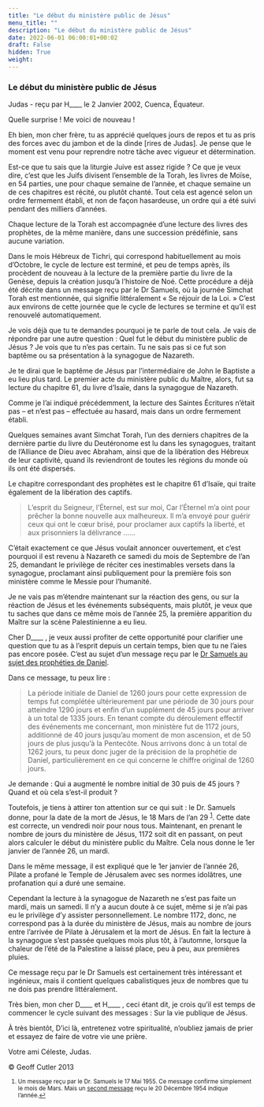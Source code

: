 ```yaml
---
title: "Le début du ministère public de Jésus"
menu_title: ""
description: "Le début du ministère public de Jésus"
date: 2022-06-01 06:00:01+00:02
draft: False
hidden: True
weight:
---
```

### Le début du ministère public de Jésus

Judas - reçu par H____ le 2 Janvier 2002, Cuenca, Équateur.

Quelle surprise ! Me voici de nouveau !

Eh bien, mon cher frère, tu as apprécié quelques jours de repos et tu as pris des forces avec du jambon et de la dinde [rires de Judas]. Je pense que le moment est venu pour reprendre notre tâche avec vigueur et détermination.

Est-ce que tu sais que la liturgie Juive est assez rigide ? Ce que je veux dire, c’est que les Juifs divisent l’ensemble de la Torah, les livres de Moïse, en 54 parties, une pour chaque semaine de l’année, et chaque semaine un de ces chapitres est récité, ou plutôt chanté. Tout cela est agencé selon un ordre fermement établi, et non de façon hasardeuse, un ordre qui a été suivi pendant des milliers d’années.

Chaque lecture de la Torah est accompagnée d’une lecture des livres des prophètes, de la même manière, dans une succession prédéfinie, sans aucune variation.

Dans le mois Hébreux de Tichri, qui correspond habituellement au mois d’Octobre, le cycle de lecture est terminé, et peu de temps après, ils procèdent de nouveau à la lecture de la première partie du livre de la Genèse, depuis la création jusqu’à l’histoire de Noé. Cette procédure a déjà été décrite dans un message reçu par le Dr Samuels, où la journée Simchat Torah est mentionnée, qui signifie littéralement « Se réjouir de la Loi. » C’est aux environs de cette journée que le cycle de lectures se termine et qu’il est renouvelé automatiquement.

Je vois déjà que tu te demandes pourquoi je te parle de tout cela. Je vais de répondre par une autre question : Quel fut le début du ministère public de Jésus ? Je vois que tu n’es pas certain. Tu ne sais pas si ce fut son baptême ou sa présentation à la synagogue de Nazareth.

Je te dirai que le baptême de Jésus par l’intermédiaire de John le Baptiste a eu lieu plus tard. Le premier acte du ministère public du Maître, alors, fut sa lecture du chapitre 61, du livre d’Isaïe,  dans la synagogue de Nazareth.

Comme je l’ai indiqué précédemment, la lecture des Saintes Écritures n’était pas – et n’est pas – effectuée au hasard, mais dans un ordre fermement établi.

Quelques semaines avant Simchat Torah, l’un des derniers chapitres de la dernière partie du livre du Deutéronome est lu dans les synagogues, traitant de l’Alliance de Dieu avec Abraham, ainsi que de la libération des Hébreux de leur captivité, quand ils reviendront de toutes les régions du monde où ils ont été dispersés.

Le chapitre correspondant des prophètes est le chapitre 61 d’Isaïe, qui traite également de la libération des captifs.

> L’esprit du Seigneur, l’Éternel, est sur moi, Car l’Éternel m’a oint pour prêcher la bonne nouvelle aux malheureux. Il m’a envoyé pour guérir ceux qui ont le cœur brisé, pour proclamer aux captifs la liberté, et aux prisonniers la délivrance ……

C’était exactement ce que Jésus voulait annoncer ouvertement, et c’est pourquoi il est revenu à Nazareth ce samedi du mois de Septembre de l’an 25, demandant le privilège de réciter ces inestimables versets dans la synagogue, proclamant ainsi publiquement pour la première fois son ministère comme le Messie pour l’humanité.

Je ne vais pas m’étendre maintenant sur la réaction des gens, ou sur la réaction de Jésus et les événements subséquents, mais plutôt, je veux que tu saches que dans ce même mois de l’année 25, la  première apparition  du Maître sur la scène Palestinienne a eu lieu.

Cher D____ , je veux aussi profiter de cette opportunité pour clarifier une question que tu as à l’esprit depuis un certain temps, bien que tu ne l’aies pas encore posée. C’est au sujet d’un message reçu par le [Dr Samuels au sujet des prophéties de Daniel](/fr-samuels-messages/fr-revelations/fr-rev-14-1955-12-12-samuels-jesus/).

Dans ce message, tu peux lire :

> La période initiale de Daniel de 1260 jours pour cette expression de temps fut complétée ultérieurement par une période de 30 jours pour atteindre 1290 jours et enfin d’un supplément de 45 jours pour arriver à un total de 1335 jours. En tenant compte du déroulement effectif des événements me concernant, mon ministère fut de 1172 jours, additionné de 40 jours jusqu’au moment de mon ascension, et de 50 jours de plus jusqu’à la Pentecôte. Nous arrivons donc à un total de 1262 jours, tu peux donc juger de la précision de la prophétie de Daniel, particulièrement en ce qui concerne le chiffre original de 1260 jours.

Je demande : Qui a augmenté le nombre initial de 30 puis de 45 jours ? Quand et où cela s’est-il produit ?

Toutefois, je tiens à attirer ton attention sur ce qui suit : le Dr. Samuels donne, pour la date de la mort de Jésus, le 18 Mars de l’an 29 <sup id="a1">[1](#f1)</sup>. Cette date est correcte, un vendredi noir pour nous tous. Maintenant, en prenant le nombre de jours du ministère de Jésus, 1172 soit dit en passant, on peut alors calculer le début du ministère public du Maître. Cela nous donne le 1er janvier de l’année 26, un mardi.

Dans le même message, il est expliqué que le 1er janvier de l’année 26, Pilate a profané le Temple de Jérusalem avec ses normes idolâtres, une profanation qui a duré une semaine.

Cependant la lecture à la synagogue de Nazareth ne s’est pas faite un mardi, mais un samedi. Il n’y a aucun doute à ce sujet, même si je n’ai pas eu le privilège d’y assister personnellement. Le   nombre 1172, donc, ne correspond pas à la durée du ministère de Jésus, mais au nombre de jours entre l’arrivée de Pilate à Jérusalem et la mort de Jésus. En fait la lecture à la synagogue s’est passée quelques mois plus tôt, à l’automne, lorsque la chaleur de l’été de la Palestine a laissé place, peu à peu, aux premières pluies.

Ce message reçu par le Dr Samuels est certainement très intéressant et ingénieux, mais il contient quelques cabalistiques jeux de nombres que tu ne dois pas prendre littéralement.

Très bien, mon cher D____ et H____ , ceci étant dit, je crois qu’il est temps de commencer le cycle suivant des messages : Sur la vie publique de Jésus.

À très bientôt, D’ici là, entretenez votre spiritualité, n’oubliez jamais de prier et essayez de faire de votre vie une prière.

Votre ami Céleste, Judas.

© Geoff Cutler 2013
<small>

1. <large id="f1"> Un message reçu par le Dr. Samuels le 17 Mai 1955. Ce message confirme simplement le mois de Mars. Mais un [second message](/fr-samuels-messages/fr-revelations/fr-rev-36-1954-12-20-samuels-jesus/) reçu le 20 Décembre 1954 indique l’année.[↩](#a1)